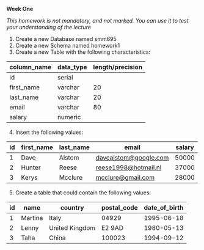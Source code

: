 **Week One**

_This homework is not mandatory, and not marked. You can use it to test your 
understanding of the lecture_

1. Create a new Database named smm695
2. Create a new Schema named homework1
3. Create a new Table with the following characteristics:

| column_name | data_type | length/precision |
|-------------|-----------|------------------|
| id          | serial    |                  |
| first_name  | varchar   | 20               |
| last_name   | varchar   | 20               |
| email       | varchar   | 80               |
| salary      | numeric   |                  |

4. Insert the following values:

| id | first_name | last_name | email                 | salary |
|----|------------|-----------|-----------------------|--------|
| 1  | Dave       | Alstom    | davealstom@google.com | 50000  |
| 2  | Hunter     | Reese     | reese1998@hotmail.nl  | 37000  |
| 3  | Kerys      | Mcclure   | mcclure@gmail.com     | 28000  |

5. Create a table that could contain the following values:

| id | name    | country        | postal_code | date_of_birth |
|----|---------|----------------|-------------|---------------|
| 1  | Martina | Italy          | 04929       | 1995-06-18    |
| 2  | Lenny   | United Kingdom | E2 9AD      | 1980-05-13    |
| 3  | Taha    | China          | 100023      | 1994-09-12    |

